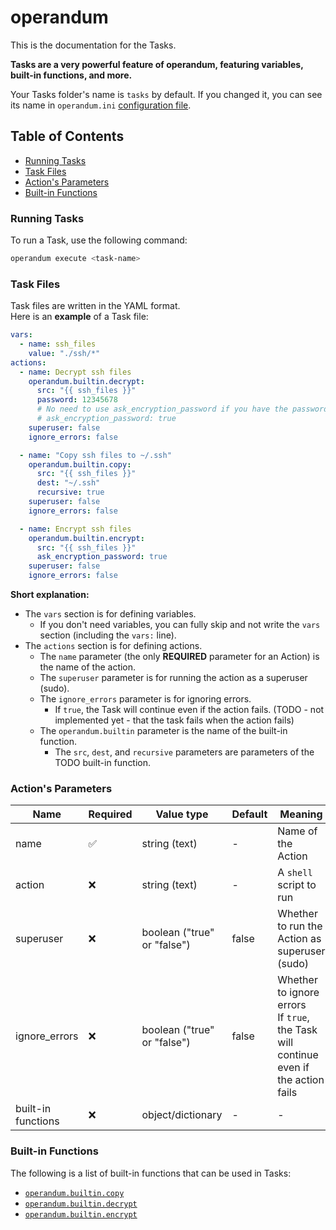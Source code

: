 # operandum
This is the documentation for the Tasks.

**Tasks are a very powerful feature of operandum, featuring variables,
built-in functions, and more.**

Your Tasks folder's name is `tasks` by default. If you changed it,
you can see its name in `operandum.ini` [configuration file](Configuration.md).


## Table of Contents
- [Running Tasks](#running-tasks)
- [Task Files](#task-files)
- [Action's Parameters](#actions-parameters)
- [Built-in Functions](#built-in-functions)

### Running Tasks
To run a Task, use the following command:
```bash
operandum execute <task-name>
```

### Task Files
Task files are written in the YAML format.
<br>
Here is an **example** of a Task file:
```yaml
vars:
  - name: ssh_files
    value: "./ssh/*"
actions:
  - name: Decrypt ssh files
    operandum.builtin.decrypt:
      src: "{{ ssh_files }}"
      password: 12345678
      # No need to use ask_encryption_password if you have the password
      # ask_encryption_password: true
    superuser: false
    ignore_errors: false

  - name: "Copy ssh files to ~/.ssh"
    operandum.builtin.copy:
      src: "{{ ssh_files }}"
      dest: "~/.ssh"
      recursive: true
    superuser: false
    ignore_errors: false

  - name: Encrypt ssh files
    operandum.builtin.encrypt:
      src: "{{ ssh_files }}"
      ask_encryption_password: true
    superuser: false
    ignore_errors: false
```

**Short explanation:**
- The `vars` section is for defining variables.
  - If you don't need variables, you can fully skip and not write the `vars` section (including the `vars:` line).
- The `actions` section is for defining actions.
  - The `name` parameter (the only **REQUIRED** parameter for an Action) is the name of the action.
  - The `superuser` parameter is for running the action as a superuser (sudo).
  - The `ignore_errors` parameter is for ignoring errors.
    - If `true`, the Task will continue even if the action fails. (TODO - not implemented yet - that the task fails when the action fails)
  - The `operandum.builtin` parameter is the name of the built-in function.
    - The `src`, `dest`, and `recursive` parameters are parameters of the TODO built-in function.

### Action's Parameters
| Name | Required | Value type | Default | Meaning |
| --------------- | --------------- | --------------- | --------------- | --------------- |
| name | ✅ | string (text) | - | Name of the Action |
| action | ❌ | string (text) | - | A `shell` script to run |
| superuser | ❌ | boolean ("true" or "false") | false | Whether to run the Action as superuser (sudo) |
| ignore_errors | ❌ | boolean ("true" or "false") | false | Whether to ignore errors<br>If `true`, the Task will continue even if the action fails |
| built-in functions | ❌ | object/dictionary | - | - |

### Built-in Functions
The following is a list of built-in functions that can be used in Tasks:
- [`operandum.builtin.copy`](Builtin_Functions/copy.md)
- [`operandum.builtin.decrypt`](Builtin_Functions/decrypt.md)
- [`operandum.builtin.encrypt`](Builtin_Functions/encrypt.md)
